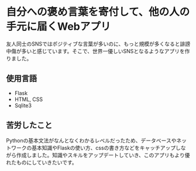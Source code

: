 <h1>自分への褒め言葉を寄付して、他の人の手元に届くWebアプリ</h1>

友人同士のSNSではポジティブな言葉が多いのに、もっと規模が多くなると誹謗中傷が多いと感じています。そこで、世界一優しいSNSとなるようなアプリを作りました。

<h2>使用言語</h2>
<ul>
  <li>Flask</li>
  <li>HTML, CSS</li>
  <li>Sqlite3</li>
</ul>

<h2>苦労したこと</h2>
Pythonの基本文法がなんとなくわかるレベルだったため、データベースやネットワークの基本知識やFlaskの使い方、cssの書き方などをキャッチアップしながら作成しました。知識やスキルをアップデートしていき、このアプリもより優れたものにしていきたいです。
